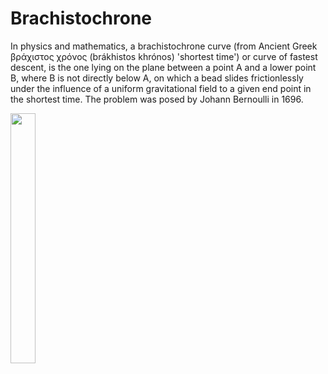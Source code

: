 # Brachistochrone

In physics and mathematics, a brachistochrone curve (from Ancient Greek βράχιστος χρόνος (brákhistos khrónos) 'shortest time') or curve of fastest descent, is the one lying on the plane between a point A and a lower point B, where B is not directly below A, on which a bead slides frictionlessly under the influence of a uniform gravitational field to a given end point in the shortest time. The problem was posed by Johann Bernoulli in 1696. 

<img src="https://upload.wikimedia.org/wikipedia/commons/thumb/6/63/Brachistochrone.gif/220px-Brachistochrone.gif" width="40" height="400" />
